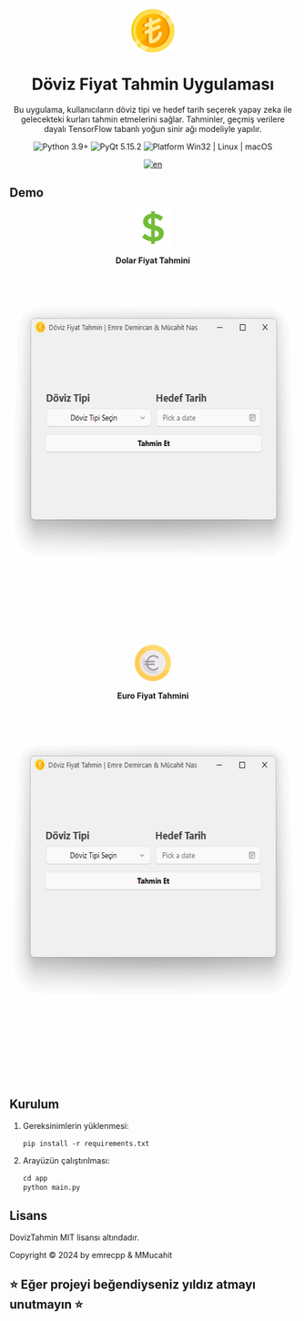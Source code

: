 <p align="center">
  <img width="15%" align="center" src="docs/assets/turkish-lira.png" alt="logo">
</p>
  <h1 align="center">
  Döviz Fiyat Tahmin Uygulaması
</h1>
<p align="center">
  Bu uygulama, kullanıcıların döviz tipi ve hedef tarih seçerek yapay zeka ile gelecekteki kurları tahmin etmelerini sağlar. Tahminler, geçmiş verilere dayalı TensorFlow tabanlı yoğun sinir ağı modeliyle yapılır.
</p>

<p align="center">

  <a style="text-decoration:none">
    <img src="https://img.shields.io/badge/Python-3.x-blue.svg?color=00B16A" alt="Python 3.9+"/>
  </a>

  <a style="text-decoration:none">
    <img src="https://img.shields.io/badge/PySide-6+-blue?color=00B16A" alt="PyQt 5.15.2"/>
  </a>

  <a style="text-decoration:none">
    <img src="https://img.shields.io/badge/Platform-Win32%20|%20Linux%20|%20macOS-blue?color=00B16A" alt="Platform Win32 | Linux | macOS"/>
  </a>
  
  <div align="center">
    
  [![en](https://img.shields.io/badge/lang-en-red.svg)](README.en.md)
  </div>
</p>

## Demo
<div align="center">
  <div style="display:inline">
  <img src="app/ui/images/dollar.png" width="64" height="64">
    
  **Dolar Fiyat Tahmini**
  </div>
  <div>
    <img src="docs/assets/dolar.gif" width="575" height="650">
  </div>
</div>

<div align="center">
  <div style="display:inline">
  <img src="app/ui/images/euro.png" width="64" height="64">
    
  **Euro Fiyat Tahmini**
  </div>
  <div>
    <img src="docs/assets/euro.gif" width="575" height="650">
  </div>
</div>


## Kurulum
1. Gereksinimlerin yüklenmesi:

    ```shell
    pip install -r requirements.txt
    ```

2. Arayüzün çalıştırılması:
      ```shell
    cd app
    python main.py
    ```

## Lisans

DovizTahmin MIT lisansı altındadır.

Copyright © 2024 by emrecpp & MMucahit



## ⭐ Eğer projeyi beğendiyseniz yıldız atmayı unutmayın ⭐ 

